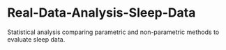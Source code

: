 # Real-Data-Analysis-Sleep-Data
Statistical analysis comparing parametric and non-parametric methods to evaluate sleep data.
